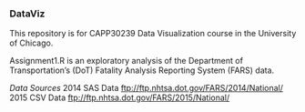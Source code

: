### DataViz
This repository is for CAPP30239 Data Visualization course in the University of Chicago.

Assignment1.R is an exploratory analysis of the Department of Transportation’s (DoT) Fatality
Analysis Reporting System (FARS) data.

*Data Sources*
2014 SAS Data ftp://ftp.nhtsa.dot.gov/FARS/2014/National/
2015 CSV Data ftp://ftp.nhtsa.dot.gov/FARS/2015/National/